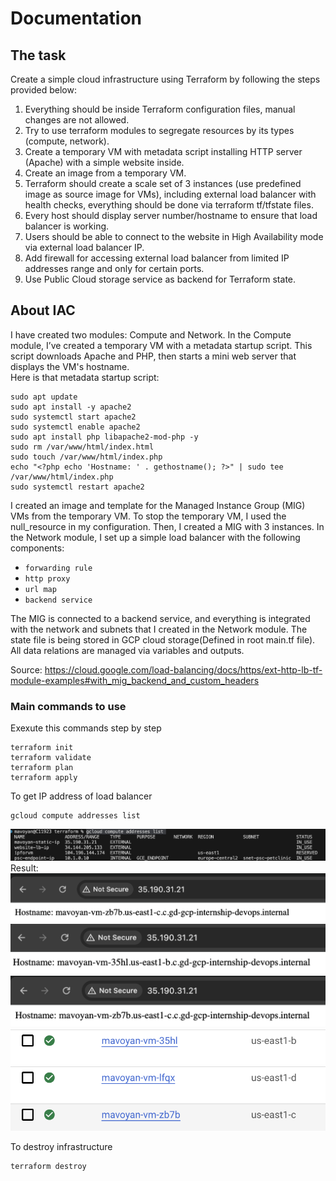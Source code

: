 # Documentation

## The task

Create a simple cloud infrastructure using Terraform by following the steps provided below:

1. Everything should be inside Terraform configuration files, manual changes are not allowed.
2. Try to use terraform modules to segregate resources by its types (compute, network).
3. Create a temporary VM with metadata script installing HTTP server (Apache) with a simple website inside.
4. Create an image from a temporary VM.
5. Terraform should create a scale set of 3 instances (use predefined image as source image for VMs), including external load balancer with health checks, everything should be done via terraform tf/tfstate files.
6. Every host should display server number/hostname to ensure that load balancer is working.
7. Users should be able to connect to the website in High Availability mode via external load balancer IP.
8. Add firewall for accessing external load balancer from limited IP addresses range and only for certain ports.
9. Use Public Cloud storage service as backend for Terraform state.

## About IAC

I have created two modules: Compute and Network. In the Compute module, I’ve created a temporary VM with a metadata startup script. This script downloads Apache and PHP, then starts a mini web server that displays the VM's hostname.<br/>
Here is that metadata startup script:
```
sudo apt update
sudo apt install -y apache2
sudo systemctl start apache2
sudo systemctl enable apache2
sudo apt install php libapache2-mod-php -y
sudo rm /var/www/html/index.html
sudo touch /var/www/html/index.php
echo "<?php echo 'Hostname: ' . gethostname(); ?>" | sudo tee /var/www/html/index.php
sudo systemctl restart apache2
```
I created an image and template for the Managed Instance Group (MIG) VMs from the temporary VM. To stop the temporary VM, I used the null_resource in my configuration. Then, I created a MIG with 3 instances. In the Network module, I set up a simple load balancer with the following components: 
- ``forwarding rule``
- ``http proxy``
- ``url map``
- ``backend service``

The MIG is connected to a backend service, and everything is integrated with the network and subnets that I created in the Network module. The state file is being stored in GCP cloud storage(Defined in root main.tf file). All data relations are managed via variables and outputs.

Source: https://cloud.google.com/load-balancing/docs/https/ext-http-lb-tf-module-examples#with_mig_backend_and_custom_headers

### Main commands to use
Exexute this commands step by step
```
terraform init
terraform validate
terraform plan
terraform apply
```
To get IP address of load balancer
```
gcloud compute addresses list
```
![screenshot](../screenshots/terraform-task/addrlist.png)
Result:
![screenshot](../screenshots/terraform-task/1.png)
![screenshot](../screenshots/terraform-task/2.png)
![screenshot](../screenshots/terraform-task/3.png)
![screenshot](../screenshots/terraform-task/4.png)

To destroy infrastructure
```
terraform destroy
```










